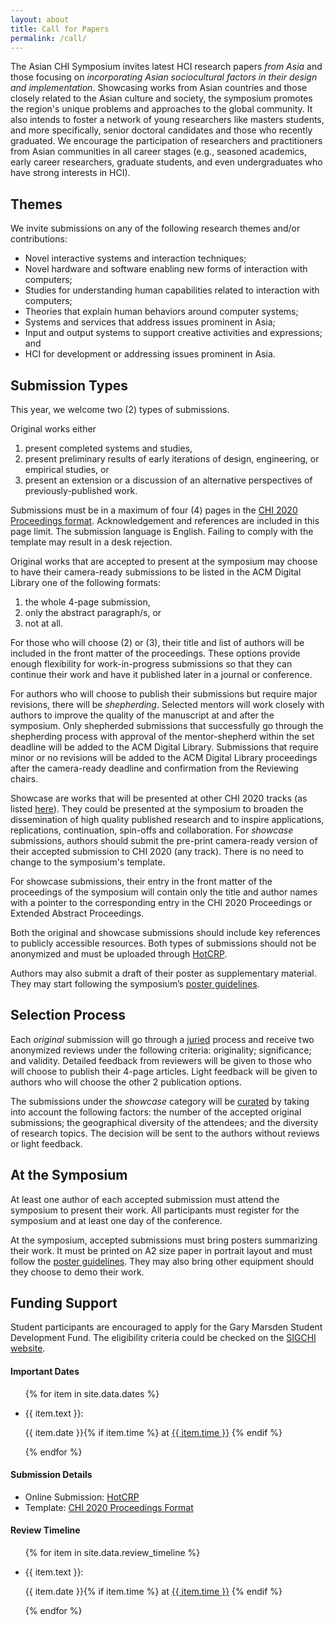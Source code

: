 ```yaml
---
layout: about
title: Call for Papers
permalink: /call/
---
```


<div class="abstract">
    <p class="abstract-overview">
        The Asian CHI Symposium invites latest HCI research papers <em>from Asia</em> and those focusing on <em>incorporating Asian sociocultural factors in their design and implementation</em>. Showcasing works from Asian countries and those closely related to the Asian culture and society, the symposium promotes the region's unique problems and approaches to the global community. It also intends to foster a network of young researchers like masters students, and more specifically, senior doctoral candidates and those who recently graduated. We encourage the participation of researchers and practitioners from Asian communities in all career stages (e.g., seasoned academics, early career researchers, graduate students, and even undergraduates who have strong interests in HCI).
    </p>
    <h2>Themes</h2>
    <div class="abstract-overview">
        <p>
            We invite submissions on any of the following research themes and/or contributions:
        </p>
        <ul>
            <li>Novel interactive systems and interaction techniques;</li>
            <li>Novel hardware and software enabling new forms of interaction with computers;</li>
            <li>Studies for understanding human capabilities related to interaction with computers;</li>
            <li>Theories that explain human behaviors around computer systems;</li>
            <li>Systems and services that address issues prominent in Asia;</li>
            <li>Input and output systems to support creative activities and expressions; and</li>
            <li>HCI for development or addressing issues prominent in Asia. </li>
        </ul>
    </div>
    <h2>Submission Types</h2>
    <div class="abstract-overview">
        <p>
            This year, we welcome two (2) types of submissions.
        </p>
        <p>
            <span class="about-highlight" id="original-works">Original works</span> either 
        </p>
        <ol>
            <li>present completed systems and studies,</li>
            <li>present preliminary results of early iterations of design, engineering, or empirical studies, or</li>
            <li>present an extension or a discussion of an alternative perspectives of previously-published work.</li>
        </ol>
        <p>
            Submissions must be in a maximum of four (4) pages in the <a href="https://chi2020.acm.org/authors/chi-proceedings-format/" target="_blank">CHI 2020 Proceedings format</a>. Acknowledgement and references are included in this page limit. The submission language is English. Failing to comply with the template may result in a desk rejection.
        </p>
        <p>
            Original works that are accepted to present at the symposium may choose to have their camera-ready submissions to be listed in the ACM Digital Library one of the following formats:
        </p>
        <ol>
            <li>the whole 4-page submission,</li>
            <li>only the abstract paragraph/s, or</li>
            <li>not at all.</li> 
        </ol>
        <p>
            For those who will choose (2) or (3), their title and list of authors will be included in the front matter of the proceedings. These options provide enough flexibility for work-in-progress submissions so that they can continue their work and have it published later in a journal or conference.
        </p>
        <p>    
            For authors who will choose to publish their submissions but require major revisions, there will be <em>shepherding</em>. Selected mentors will work closely with authors to improve the quality of the manuscript at and after the symposium. Only shepherded submissions that successfully go through the shepherding process with approval of the mentor-shepherd within the set deadline will be added to the ACM Digital Library. Submissions that require minor or no revisions will be added to the ACM Digital Library proceedings after the camera-ready deadline and confirmation from the Reviewing chairs.
        </p>
        <p>
            <span class="about-highlight" id="showcase-works">Showcase</span> are works that will be presented at other CHI 2020 tracks (as listed <a href="https://chi2020.acm.org/authors/" target="_blank">here</a>). They could be presented at the symposium to broaden the dissemination of high quality published research and to inspire applications, replications, continuation, spin-offs and collaboration. For <em>showcase</em> submissions, authors should submit the pre-print camera-ready version of their accepted submission to CHI 2020 (any track). There is no need to change to the symposium's template.
        </p>
        <p>
            For showcase submissions, their entry in the front matter of the proceedings of the symposium will contain only the title and author names with a pointer to the corresponding entry in the CHI 2020 Proceedings or Extended Abstract Proceedings.
        </p>
        <p>
            <span class="about-highlight">Both the original and showcase</span> submissions should include key references to publicly accessible resources. Both types of submissions should not be anonymized and must be uploaded through <a href="https://asianchi20.hotcrp.com/" target="_blank">HotCRP</a>.
        </p>
        <p>
            Authors may also submit a draft of their poster as supplementary material. They may start following the symposium’s <a href="../poster-guide/" target="_blank">poster guidelines</a>.
        </p>
    </div>
    <h2>Selection Process</h2>
    <div class="abstract-overview">
        <p>
            Each <span class="about-highlight"><em>original</em></span> submission will go through a <a href="https://chi2020.acm.org/authors/selection-processes/" target="_blank">juried</a> process and receive two anonymized reviews under the following criteria: originality; significance; and validity. Detailed feedback from reviewers will be given to those who will choose to publish their 4-page articles. Light feedback will be given to authors who will choose the other 2 publication options.
        </p>
        <p>
            The submissions under the <span class="about-highlight"><em>showcase</em></span> category will be <a href="https://chi2020.acm.org/authors/selection-processes/" target="_blank">curated</a> by taking into account the following factors: the number of the accepted original submissions; the geographical diversity of the attendees; and the diversity of research topics. The decision will be sent to the authors without reviews or light feedback.
        </p>
    </div>
    <h2>At the Symposium</h2>
    <div class="abstract-overview">
        <p>
            At least one author of each accepted submission must attend the symposium to present their work. All participants must register for the symposium and at least one day of the conference.
        </p>
        <p>
            At the symposium, accepted submissions must bring posters summarizing their work. It must be printed on A2 size paper in portrait layout and must follow the <a href="../poster-guide/" target="_blank">poster guidelines</a>. They may also bring other equipment should they choose to demo their work.
        </p>
    </div>
    <h2>Funding Support</h2>
    <p class="abstract-overview">
        Student participants are encouraged to apply for the Gary Marsden Student Development Fund. The eligibility criteria could be checked on the <a href="https://sigchi.org/get-involved/community_support/gary-marsden-student-development-fund/" target="_blank">SIGCHI website</a>.
    </p>
</div>

<div class="news-sidebar">
    <h4>Important Dates</h4>
    <ul class="sidebar-items">
        {% for item in site.data.dates %}
            <li>
                <p class="news-text">{{ item.text }}:</p>
                <p class="news-date">{{ item.date }}{% if item.time %} at <a href="{{ item.timezone }}" target="_blank">{{ item.time }}</a> {% endif %}</p>
            </li>
        {% endfor %}
    </ul>
    <h4>Submission Details</h4>
    <ul class="sidebar-items">
        <li>Online Submission: <a href="https://asianchi20.hotcrp.com/" target="_blank">HotCRP</a></li>
        <li>Template: <a href="https://chi2020.acm.org/authors/chi-proceedings-format/" target="_blank">CHI 2020 Proceedings Format</a></li>
    </ul>
    <h4>Review Timeline</h4>
    <ul class="sidebar-items">
        {% for item in site.data.review_timeline %}
            <li>
                <p class="news-text">{{ item.text }}:</p>
                <p class="news-date">{{ item.date }}{% if item.time %} at <a href="{{ item.timezone }}" target="_blank">{{ item.time }}</a> {% endif %}</p>
            </li>
        {% endfor %}
    </ul>
</div>